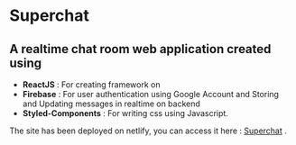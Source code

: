 # Superchat
## A realtime chat room web application created using
- **ReactJS** : For creating framework on
- **Firebase** : For user authentication using Google Account and Storing and Updating messages in realtime on backend
- **Styled-Components** : For writing css using Javascript.

The site has been deployed on netlify, you can access it here : [Superchat](https://super-chatroom.netlify.app) .
